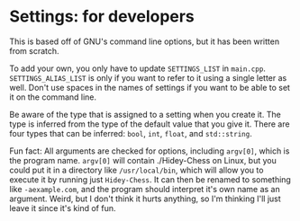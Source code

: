 # Settings: for developers

This is based off of GNU's command line options, but it has been written from scratch.

To add your own, you only have to update `SETTINGS_LIST` in `main.cpp`. `SETTINGS_ALIAS_LIST` is only if you want to refer to it using a single letter as well. Don't use spaces in the names of settings if you want to be able to set it on the command line.

Be aware of the type that is assigned to a setting when you create it. The type is inferred from the type of the default value that you give it. There are four types that can be inferred: `bool`, `int`, `float`, and `std::string`.

Fun fact: All arguments are checked for options, including `argv[0]`, which is the program name. `argv[0]` will contain ./Hidey-Chess on Linux, but you could put it in a directory like `/usr/local/bin`, which will allow you to execute it by running just `Hidey-Chess`. It can then be renamed to something like `-aexample.com`, and the program should interpret it's own name as an argument. Weird, but I don't think it hurts anything, so I'm thinking I'll just leave it since it's kind of fun.
